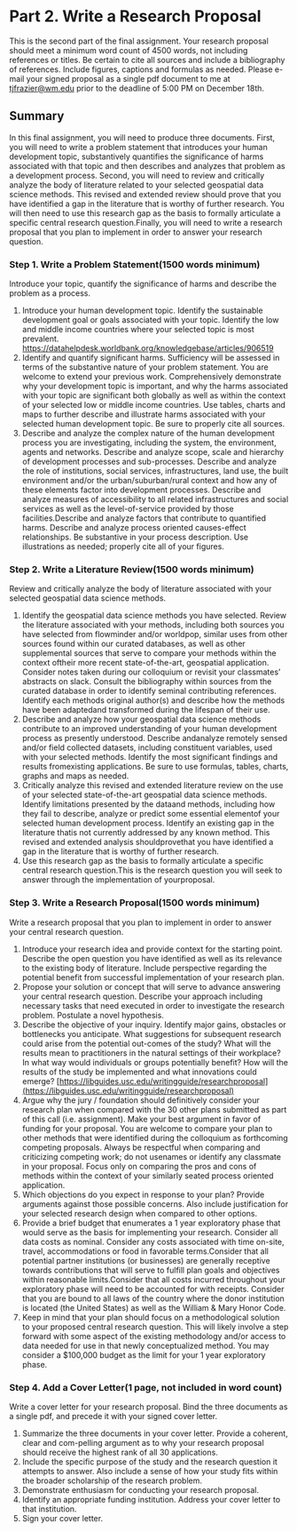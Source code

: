 # Part 2.  Write a Research Proposal

This is the second part of the final assignment. Your research proposal should meet a minimum word count of 4500 words, not including references or titles.  Be certain to cite all sources and include a bibliography of references. Include figures, captions and formulas as needed. Please e-mail your signed proposal as a single pdf document to me at tjfrazier@wm.edu prior to the deadline of 5:00 PM on December 18th.

## Summary

In this final assignment, you will need to produce three documents. First, you will need to write a problem statement that introduces your human development topic, substantively quantifies the significance of harms associated with that topic and then describes and analyzes that problem as a development process. Second, you will need to review and critically analyze the body of literature related to your selected geospatial data science methods. This revised and extended review should prove that you have identified a gap in the literature that is worthy of further research. You will then need to use this research gap as the basis to formally articulate a specific central research question.Finally, you will need to write a research proposal that you plan to implement in order to answer your research question.

### Step 1. Write a Problem Statement\(1500 words minimum\)

Introduce your topic, quantify the significance of harms and describe the problem as a process.

1. Introduce your human development topic. Identify the sustainable development goal or goals associated with your topic. Identify the low and middle income countries where your selected topic is most prevalent. [https://datahelpdesk.worldbank.org/knowledgebase/articles/906519 ](https://datahelpdesk.worldbank.org/knowledgebase/articles/906519%20)
2. Identify and quantify significant harms. Sufficiency will be assessed in terms of the substantive nature of your problem statement. You are welcome to extend your previous work. Comprehensively demonstrate why your development topic is important, and why the harms associated with your topic are significant both globally as well as within the context of your selected low or middle income countries. Use tables, charts and maps to further describe and illustrate harms associated with your selected human development topic. Be sure to properly cite all sources.
3. Describe and analyze the complex nature of the human development process you are investigating, including the system, the environment, agents and networks. Describe and analyze scope, scale and hierarchy of development processes and sub-processes. Describe and analyze the role of institutions, social services, infrastructures, land use, the built environment and/or the urban/suburban/rural context and how any of these elements factor into development processes. Describe and analyze measures of accessibility to all related infrastructures and social services as well as the level-of-service provided by those facilities.Describe and analyze factors that contribute to quantified harms. Describe and analyze process oriented causes-effect relationships. Be substantive in your process description. Use illustrations as needed; properly cite all of your figures.

### Step 2. Write a Literature Review\(1500 words minimum\)

Review and critically analyze the body of literature associated with your selected geospatial data science methods.

1. Identify the geospatial data science methods you have selected. Review the literature associated with your methods, including both sources you have selected from  flowminder and/or worldpop, similar uses from other sources found within our curated databases, as well as other supplemental sources that serve to compare your methods within the context oftheir more recent state-of-the-art, geospatial application. Consider notes taken during our colloquium or revisit your classmates’ abstracts on slack. Consult the bibliography within sources from the curated database in order to identify seminal contributing references. Identify each methods original author\(s\) and describe how the methods have been adaptedand transformed during the lifespan of their use.
2. Describe and analyze how your geospatial data science methods contribute to an improved understanding of your human development process as presently understood. Describe andanalyze remotely sensed and/or field collected datasets, including constituent variables, used with your selected methods. Identify the most significant findings and results fromexisting applications. Be sure to use formulas, tables, charts, graphs and maps as needed.
3. Critically analyze this revised and extended literature review on the use of your selected state-of-the-art geospatial data science methods. Identify limitations presented by the dataand methods, including how they fail to describe, analyze or predict some essential elementof your selected human development process. Identify an existing gap in the literature thatis not currently addressed by any known method. This revised and extended analysis shouldprovethat you have identified a gap in the literature that is worthy of further research.
4. Use this research gap as the basis to formally articulate a specific central research question.This is the research question you will seek to answer through the implementation of yourproposal.

### Step 3. Write a Research Proposal\(1500 words minimum\)

Write a research proposal that you plan to implement in order to answer your central research question.

1. Introduce your research idea and provide context for the starting point. Describe the open question you have identified as well as its relevance to the existing body of literature. Include perspective regarding the potential benefit from successful implementation of your research plan.
2. Propose your solution or concept that will serve to advance answering your central research question. Describe your approach including necessary tasks that need executed in order to investigate the research problem. Postulate a novel hypothesis.
3. Describe the objective of your inquiry. Identify major gains, obstacles or bottlenecks you anticipate. What suggestions for subsequent research could arise from the potential out-comes of the study? What will the results mean to practitioners in the natural settings of their workplace? In what way would individuals or groups potentially benefit? How will the results of the study be implemented and what innovations could emerge? [https://libguides.usc.edu/writingguide/researchproposal](https://libguides.usc.edu/writingguide/researchproposal)
4. Argue why the jury / foundation should definitively consider your research plan when compared with the 30 other plans submitted as part of this call \(i.e. assignment\). Make your best argument in favor of funding for your proposal. You are welcome to compare your plan to other methods that were identified during the colloquium as forthcoming competing proposals. Always be respectful when comparing and criticizing competing work; do not usenames or identify any classmate in your proposal. Focus only on comparing the pros and cons of methods within the context of your similarly seated process oriented application.
5. Which objections do you expect in response to your plan? Provide arguments against those possible concerns. Also include justification for your selected research design when compared to other options.
6. Provide a brief budget that enumerates a 1 year exploratory phase that would serve as the basis for implementing your research. Consider all data costs as nominal. Consider any costs associated with time on-site, travel, accommodations or food in favorable terms.Consider that all potential partner institutions \(or businesses\) are generally receptive towards contributions that will serve to fulfill plan goals and objectives within reasonable limits.Consider that all costs incurred throughout your exploratory phase will need to be accounted for with receipts. Consider that you are bound to all laws of the country where the donor institution is located \(the United States\) as well as the William & Mary Honor Code.
7. Keep in mind that your plan should focus on a methodological solution to your proposed central research question. This will likely involve a step forward with some aspect of the existing methodology and/or access to data needed for use in that newly conceptualized method. You may consider a $100,000 budget as the limit for your 1 year exploratory phase.

### Step 4. Add a Cover Letter\(1 page, not included in word count\)

Write a cover letter for your research proposal. Bind the three documents as a single pdf, and precede it with your signed cover letter.

1. Summarize the three documents in your cover letter. Provide a coherent, clear and com-pelling argument as to why your research proposal should receive the highest rank of all 30 applications.
2. Include the specific purpose of the study and the research question it attempts to answer. Also include a sense of how your study fits within the broader scholarship of the research problem.
3. Demonstrate enthusiasm for conducting your research proposal.
4. Identify an appropriate funding institution. Address your cover letter to that institution.
5. Sign your cover letter.

